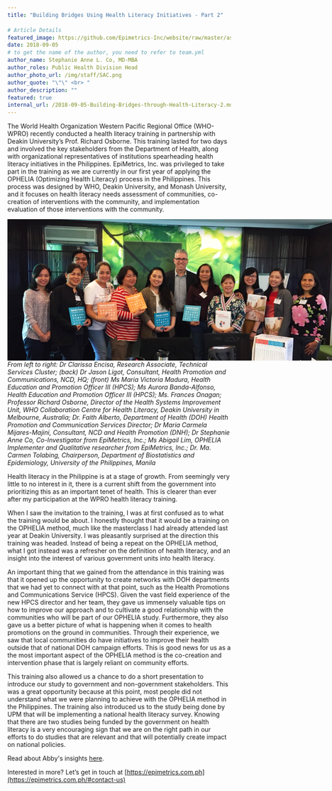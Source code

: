 ```yaml
---
title: "Building Bridges Using Health Literacy Initiatives - Part 2"

# Article Details
featured_image: https://github.com/Epimetrics-Inc/website/raw/master/assets/posts/2018-09-05-WPRO-Health-Literacy-Training/1.png
date: 2018-09-05
# to get the name of the author, you need to refer to team.yml
author_name: Stephanie Anne L. Co, MD-MBA
author_roles: Public Health Division Head
author_photo_url: /img/staff/SAC.png
author_quote: "\"\" <br> "
author_description: "" 
featured: true
internal_url: /2018-09-05-Building-Bridges-through-Health-Literacy-2.md
---
```


The World Health Organization Western Pacific Regional Office (WHO-WPRO) recently conducted a health literacy training in partnership with Deakin University’s Prof. Richard Osborne. This training lasted for two days and involved the key stakeholders from the Department of Health, along with organizational representatives of institutions spearheading health literacy initiatives in the Philippines. EpiMetrics, Inc. was privileged to take part in the training as we are currently in our first year of applying the OPHELIA (Optimizing Health Literacy) process in the Philippines. This process was designed by WHO, Deakin University, and Monash University, and it focuses on health literacy needs assessment of communities, co-creation of interventions with the community, and implementation evaluation of those interventions with the community. 

<img src="\assets\posts\2018-09-05-WPRO-Health-Literacy-Training\1.png" 
    style="max-width: calc(200% - 50px);>;
    max-height: 500px;
    display: block;
    margin-left: auto;
    margin-right: auto;"><i>From left to right: Dr Clarissa Encisa, Research Associate, Technical Services Cluster; (back) Dr Jason Ligot, Consultant, Health Promotion and Communications, NCD, HQ; (front) Ms Maria Victoria Madura, Health Education and Promotion Officer III (HPCS); Ms Aurora Banda-Alfonso, Health Education and Promotion Officer III (HPCS); Ms. Frances Onagan; Professor Richard Osborne, Director of the Health Systems Improvement Unit, WHO Collaboration Centre for Health Literacy, Deakin University in Melbourne, Australia; Dr. Faith Alberto, Department of Health (DOH) Health Promotion and Communication Services Director; Dr Maria Carmela Mijares-Majini, Consultant, NCD and Health Promotion (DNH); Dr Stephanie Anne Co, Co-Investigator from EpiMetrics, Inc.; Ms Abigail Lim, OPHELIA Implementer and Qualitative researcher from EpiMetrics, Inc.; Dr. Ma. Carmen Tolabing, Chairperson, Department of Biostatistics and Epidemiology, University of the Philippines, Manila</i><br>

Health literacy in the Philippine is at a stage of growth. From seemingly very little to no interest in it, there is a current shift from the government into prioritizing this as an important tenet of health. This is clearer than ever after my participation at the WPRO health literacy training.

When I saw the invitation to the training, I was at first confused as to what the training would be about. I honestly thought that it would be a training on the OPHELIA method, much like the masterclass I had already attended last year at Deakin University. I was pleasantly surprised at the direction this training was headed. Instead of being a repeat on the OPHELIA method, what I got instead was a refresher on the definition of health literacy, and an insight into the interest of various government units into health literacy. 

An important thing that we gained from the attendance in this training was that it opened up the opportunity to create networks with DOH departments that we had yet to connect with at that point, such as the Health Promotions and Communications Service (HPCS). Given the vast field experience of the new HPCS director and her team, they gave us immensely valuable tips on how to improve our approach and to cultivate a good relationship with the communities who will be part of our OPHELIA study. Furthermore, they also gave us a better picture of what is happening when it comes to health promotions on the ground in communities. Through their experience, we saw that local communities do have initiatives to improve their health outside that of national DOH campaign efforts. This is good news for us as a the most important aspect of the OPHELIA method is the co-creation and intervention phase that is largely reliant on community efforts.  

This training also allowed us a chance to do a short presentation to introduce our study to government and non-government stakeholders. This was a great opportunity because at this point, most people did not understand what we were planning to achieve with the OPHELIA method in the Philippines. The training also introduced us to the study being done by UPM that will be implementing a national health literacy survey. Knowing that there are two studies being funded by the government on health literacy is a very encouraging sign that we are on the right path in our efforts to do studies that are relevant and that will potentially create impact on national policies. 

Read about Abby's insights [here](https://epimetrics.com.ph/2018-09-05-building-bridges-through-healthlLiteracy-1).

Interested in more? Let’s get in touch at [https://epimetrics.com.ph](https://epimetrics.com.ph/#contact-us)
